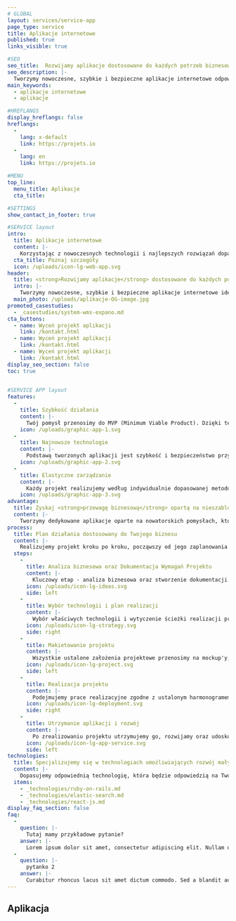 ```yaml
---
# GLOBAL 
layout: services/service-app
page_type: service
title: Aplikacje internetowe
published: true
links_visible: true

#SEO
seo_title:  Rozwijamy aplikacje dostosowane do każdych potrzeb biznesowych
seo_description: |-
  Tworzymy nowoczesne, szybkie i bezpieczne aplikacje internetowe odpowiednio dopasowane do Twojego biznesu.
main_keywords:
  - aplikacje internetowe
  - aplikacje

#HREFLANGS
display_hreflangs: false
hreflangs:
  -
    lang: x-default
    link: https://projets.io
  -
    lang: en
    link: https://projets.io

#MENU 
top_line:
  menu_title: Aplikacje
  cta_title:

#SETTINGS
show_contact_in_footer: true

#SERVICE layout
intro: 
  title: Aplikacje internetowe
  content: |-
    Korzystając z nowoczesnych technologii i najlepszych rozwiązań dopasowanych do Twoich potrzeb stworzymy aplikacje internetowe - funkcjonalne, bezpieczne i łatwe w użyciu. Zdobędziesz zaufanie klientów, którzy chętnie będą korzystać z proponowanych przez Ciebie rozwiązań.
  cta_title: Poznaj szczegóły
  icon: /uploads/icon-lg-web-app.svg  
header:
  title: <strong>Rozwijamy aplikacje</strong> dostosowane do każdych potrzeb biznesowych
  intro: |-
    Tworzymy nowoczesne, szybkie i bezpieczne aplikacje internetowe idealnie dopasowane do Twojego biznesu.
  main_photo: /uploads/aplikacje-OG-image.jpg
promoted_casestudies:
  - _casestudies/system-wms-expano.md
cta_buttons:
  - name: Wyceń projekt aplikacji
    link: /kontakt.html
  - name: Wyceń projekt aplikacji
    link: /kontakt.html
  - name: Wyceń projekt aplikacji
    link: /kontakt.html
display_seo_section: false
toc: true 
  

#SERVICE APP layout
features:
  -
    title: Szybkość działania
    content: |-
      Twój pomysł przenosimy do MVP (Minimum Viable Product). Dzięki temu możemy szybko wypuścić projekt, potwierdzić wczesne założenia dotyczące modelu biznesowego i ustalić plan rozwoju.
    icon: /uploads/graphic-app-1.svg
  -
    title: Najnowsze technologie
    content: |-
      Podstawą tworzonych aplikacji jest szybkość i bezpieczeństwo przy jednoczesnym dostosowaniu do indywidualnych potrzeb i celów biznesowych. Wykorzystujemy najnowsze technologie, co czyni aplikacje użytecznymi oraz innowacyjnymi.
    icon: /uploads/graphic-app-2.svg
  -
    title: Elastyczne zarządzanie
    content: |-
      Każdy projekt realizujemy według indywidualnie dopasowanej metodologii. Wykorzystanie Agile umożliwia nam innowacyjne - elastyczne i łatwe zarządzenie projektem. Kierunek rozwoju aplikacji jest elastyczny i otwarty na modyfikację.
    icon: /uploads/graphic-app-3.svg
advantage:
  title: Zyskaj <strong>przewagę biznesową</strong> opartą na nieszablonowych rozwiązaniach
  content: |-
    Tworzymy dedykowane aplikacje oparte na nowatorskich pomysłach, które dają możliwość zdobycia przewagi nad konkurencją. Prowadzą również do realizacji wyznaczonych celów firmy - niezależnie od jej charakteru i wielkości.
process:
  title: Plan działania dostosowany do Twojego biznesu
  content: |-
    Realizujemy projekt kroku po kroku, począwszy od jego zaplanowania do wdrożenia. Jest to gwarancja sukcesu i zadowolenia Twoich klientów.
  steps:
    -
      title: Analiza biznesowa oraz Dokumentacja Wymagań Projektu
      content: |-
        Kluczowy etap - analiza biznesowa oraz stworzenie dokumentacji wymagań projektu pozwalają nam doprecyzować wszelkie funkcjonalności aplikacji i ustalić koszty realizacji.
      icon: /uploads/icon-lg-ideas.svg
      side: left
    -
      title: Wybór technologii i plan realizacji
      content: |-
        Wybór właściwych technologii i wytyczenie ścieżki realizacji projektu ma wpływ na wydajność pracy i umożliwia nam bardzo szybkie wdrożenie. 
      icon: /uploads/icon-lg-strategy.svg
      side: right
    -
      title: Makietowanie projektu
      content: |-
        Wszystkie ustalone założenia projektowe przenosimy na mockup'y, dzięki którym porządkujemy wygląd i treść. Na ich podstawie tworzymy aplikacje internetowe.
      icon: /uploads/icon-lg-project.svg
      side: left
    -
      title: Realizacja projektu
      content: |-
        Podejmujemy prace realizacyjne zgodne z ustalonym harmonogramem - testujemy i monitorujemy zmiany, dzięki czemu określamy ich poprawność i skuteczność.
      icon: /uploads/icon-lg-deployment.svg
      side: right
    -
      title: Utrzymanie aplikacji i rozwój
      content: |-
        Po zrealizowaniu projektu utrzymujemy go, rozwijamy oraz udoskonalamy poprzez wprowadzenie kolejnych funkcjonalności.
      icon: /uploads/icon-lg-app-service.svg
      side: left
technologies:
  title: Specjalizujemy się w technologiach umożliwiających rozwój małych i dużych biznesów oraz startupów
  content: |-
    Dopasujemy odpowiednią technologię, która będzie odpowiedzią na Twoje oczekiwania niezależnie od tego, w jakiej działasz branży i pozwoli Ci zbudować przewagę nad konkurencją.
  items:
    - _technologies/ruby-on-rails.md
    - _technologies/elastic-search.md
    - _technologies/react-js.md
display_faq_section: false
faq:
  -
    question: |-
      Tutaj mamy przykładowe pytanie?
    answer: |-
      Lorem ipsum dolor sit amet, consectetur adipiscing elit. Nullam quis augue pretium, malesuada risus sit amet, dapibus ipsum. Proin a nulla at lorem venenatis egestas vitae in massa. Sed rhoncus est massa, sed fermentum nisl efficitur ultrices. Curabitur laoreet lacus egestas purus vulputate semper. In vulputate consequat fermentum.
  -
    question: |-
      pytanko 2
    answer: |-
      Curabitur rhoncus lacus sit amet dictum commodo. Sed a blandit augue. Nunc at arcu at magna convallis tristique. Etiam ligula sem, suscipit et tempor in, luctus ut ex.
---
```


## Aplikacja